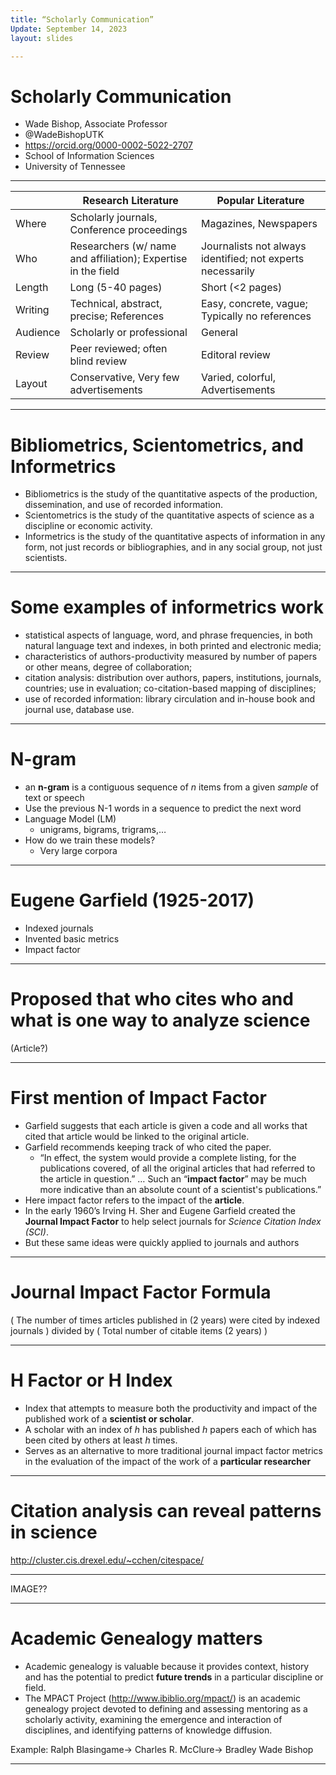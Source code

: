 ```yaml
---
title: “Scholarly Communication”
Update: September 14, 2023
layout: slides

---
```


# Scholarly Communication
- Wade Bishop, Associate Professor
- @WadeBishopUTK
- https://orcid.org/0000-0002-5022-2707
- School of Information Sciences
- University of Tennessee

---

|   | Research Literature | Popular Literature |
| --- | ---------- | ------------ |
| Where | Scholarly journals, Conference proceedings | Magazines, Newspapers |
| Who | Researchers (w/ name and affiliation);  Expertise in the field | Journalists not always identified; not experts necessarily |
| Length | Long (5-40 pages) | Short  (<2 pages) |
| Writing | Technical, abstract, precise; References | Easy, concrete, vague; Typically no references |
| Audience | Scholarly or professional | General |
| Review | Peer reviewed; often blind review | Editoral review |
| Layout | Conservative, Very few advertisements | Varied, colorful, Advertisements |



---

# Bibliometrics, Scientometrics, and Informetrics

- Bibliometrics is the study of the quantitative aspects of the production, dissemination, and use of recorded information. 
- Scientometrics is the study of the quantitative aspects of science as a discipline or economic activity.
- Informetrics is the study of the quantitative aspects of information in any form, not just records or bibliographies, and in any social group, not just scientists.

---

# Some examples of informetrics work

- statistical aspects of language, word, and phrase frequencies, in both natural language text and indexes, in both printed and electronic media; 
- characteristics of authors-productivity measured by number of papers or other means, degree of collaboration;
- citation analysis: distribution over authors, papers, institutions, journals, countries; use in evaluation; co-citation-based mapping of disciplines;
- use of recorded information: library circulation and in-house book and journal use, database use.

---

# N-gram

- an **n-gram** is a contiguous sequence of *n* items from a given *sample* of text or speech
- Use the previous N-1 words in a sequence to predict the next word
- Language Model (LM)
  * unigrams, bigrams, trigrams,…
- How do we train these models?
  * Very large corpora
 
---

# Eugene Garfield (1925-2017)

- Indexed journals
- Invented basic metrics
- Impact factor

---

# Proposed that who cites who and what is one way to analyze science

(Article?)

---

# First mention of Impact Factor

- Garfield suggests that each article is given a code and all works that cited that article would be linked to the original article.
- Garfield recommends keeping track of who cited the paper. 
  * “In effect, the system would provide a complete listing, for the publications covered, of all the original articles that had referred to the article in question.” …  Such an “**impact factor**” may be much more indicative than an absolute count of a scientist's publications.”
- Here impact factor refers to the impact of the **article**.
- In the early 1960’s Irving H. Sher and Eugene Garfield created the **Journal Impact Factor** to help select journals for *Science Citation Index (SCI)*.
- But these same ideas were quickly applied to journals and authors

---

# Journal Impact Factor Formula

( The number of times articles published in (2 years) were cited by indexed journals ) divided by ( Total number of citable items (2 years) )

---

# H Factor or H Index

- Index that attempts to measure both the productivity and impact of the published work of a **scientist or scholar**.
- A scholar with an index of *h* has published *h* papers each of which has been cited by others at least *h* times.
- Serves as an alternative to more traditional journal impact factor metrics in the evaluation of the impact of the work of a **particular researcher**

---

# Citation analysis can reveal patterns in science

http://cluster.cis.drexel.edu/~cchen/citespace/

---

IMAGE??

---

# Academic Genealogy matters

- Academic genealogy is valuable because it provides context, history and has the potential to predict **future trends** in a particular discipline or field.
- The MPACT Project (http://www.ibiblio.org/mpact/) is an academic genealogy project devoted to defining and assessing mentoring as a scholarly activity, examining the emergence and interaction of disciplines, and identifying patterns of knowledge diffusion.

Example: Ralph Blasingame-> Charles R. McClure-> Bradley Wade Bishop

---



